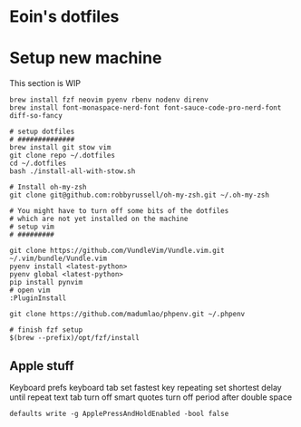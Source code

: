 # Eoin's dotfiles


# Setup new machine

This section is WIP

```
brew install fzf neovim pyenv rbenv nodenv direnv
brew install font-monaspace-nerd-font font-sauce-code-pro-nerd-font diff-so-fancy

# setup dotfiles
# ##############
brew install git stow vim
git clone repo ~/.dotfiles
cd ~/.dotfiles
bash ./install-all-with-stow.sh

# Install oh-my-zsh
git clone git@github.com:robbyrussell/oh-my-zsh.git ~/.oh-my-zsh

# You might have to turn off some bits of the dotfiles
# which are not yet installed on the machine
# setup vim
# #########

git clone https://github.com/VundleVim/Vundle.vim.git ~/.vim/bundle/Vundle.vim
pyenv install <latest-python>
pyenv global <latest-python>
pip install pynvim
# open vim
:PluginInstall

git clone https://github.com/madumlao/phpenv.git ~/.phpenv

# finish fzf setup
$(brew --prefix)/opt/fzf/install
```

## Apple stuff


Keyboard prefs
    keyboard tab
        set fastest key repeating
        set shortest delay until repeat
    text tab
        turn off smart quotes
        turn off period after double space

```
defaults write -g ApplePressAndHoldEnabled -bool false
```
